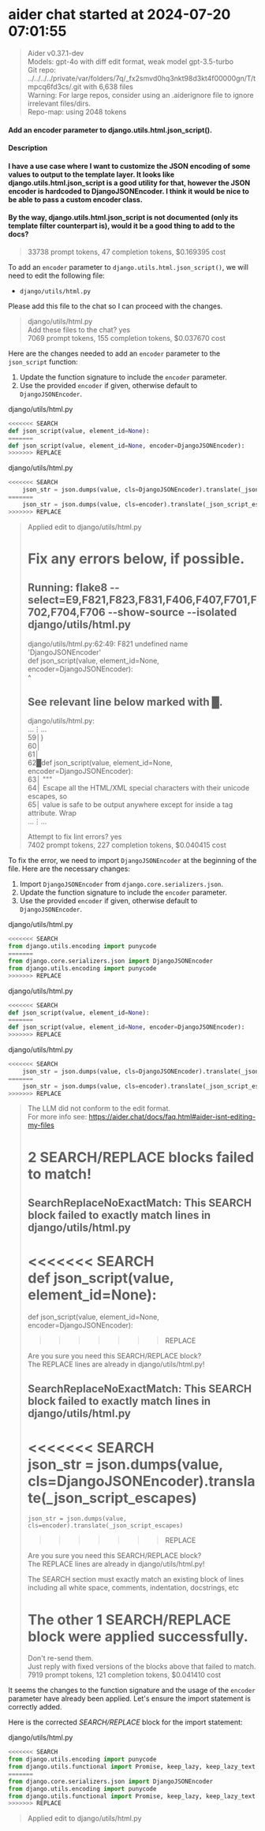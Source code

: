 
# aider chat started at 2024-07-20 07:01:55

> Aider v0.37.1-dev  
> Models: gpt-4o with diff edit format, weak model gpt-3.5-turbo  
> Git repo: ../../../../private/var/folders/7q/_fx2smvd0hq3nkt98d3kt4f00000gn/T/tmpcq6fd3cs/.git with 6,638 files  
> Warning: For large repos, consider using an .aiderignore file to ignore irrelevant files/dirs.  
> Repo-map: using 2048 tokens  

#### Add an encoder parameter to django.utils.html.json_script().  
#### Description  
#### 	  
#### I have a use case where I want to customize the JSON encoding of some values to output to the template layer. It looks like django.utils.html.json_script is a good utility for that, however the JSON encoder is hardcoded to DjangoJSONEncoder. I think it would be nice to be able to pass a custom encoder class.  
#### By the way, django.utils.html.json_script is not documented (only its template filter counterpart is), would it be a good thing to add to the docs?  
> 33738 prompt tokens, 47 completion tokens, $0.169395 cost  

To add an `encoder` parameter to `django.utils.html.json_script()`, we will need to edit the following file:

- `django/utils/html.py`

Please add this file to the chat so I can proceed with the changes.

> django/utils/html.py  
> Add these files to the chat? yes  
> 7069 prompt tokens, 155 completion tokens, $0.037670 cost  

Here are the changes needed to add an `encoder` parameter to the `json_script` function:

1. Update the function signature to include the `encoder` parameter.
2. Use the provided `encoder` if given, otherwise default to `DjangoJSONEncoder`.

django/utils/html.py
```python
<<<<<<< SEARCH
def json_script(value, element_id=None):
=======
def json_script(value, element_id=None, encoder=DjangoJSONEncoder):
>>>>>>> REPLACE
```

django/utils/html.py
```python
<<<<<<< SEARCH
    json_str = json.dumps(value, cls=DjangoJSONEncoder).translate(_json_script_escapes)
=======
    json_str = json.dumps(value, cls=encoder).translate(_json_script_escapes)
>>>>>>> REPLACE
```

> Applied edit to django/utils/html.py  
>  
> # Fix any errors below, if possible.  
>  
> ## Running: flake8 --select=E9,F821,F823,F831,F406,F407,F701,F702,F704,F706 --show-source --isolated django/utils/html.py  
>  
> django/utils/html.py:62:49: F821 undefined name 'DjangoJSONEncoder'  
> def json_script(value, element_id=None, encoder=DjangoJSONEncoder):  
> ^  
>  
> ## See relevant line below marked with █.  
>  
> django/utils/html.py:  
> ...⋮...  
> 59│}  
> 60│  
> 61│  
> 62█def json_script(value, element_id=None, encoder=DjangoJSONEncoder):  
> 63│    """  
> 64│    Escape all the HTML/XML special characters with their unicode escapes, so  
> 65│    value is safe to be output anywhere except for inside a tag attribute. Wrap  
> ...⋮...  
>  
> Attempt to fix lint errors? yes  
> 7402 prompt tokens, 227 completion tokens, $0.040415 cost  

To fix the error, we need to import `DjangoJSONEncoder` at the beginning of the file. Here are the necessary changes:

1. Import `DjangoJSONEncoder` from `django.core.serializers.json`.
2. Update the function signature to include the `encoder` parameter.
3. Use the provided `encoder` if given, otherwise default to `DjangoJSONEncoder`.

django/utils/html.py
```python
<<<<<<< SEARCH
from django.utils.encoding import punycode
=======
from django.core.serializers.json import DjangoJSONEncoder
from django.utils.encoding import punycode
>>>>>>> REPLACE
```

django/utils/html.py
```python
<<<<<<< SEARCH
def json_script(value, element_id=None):
=======
def json_script(value, element_id=None, encoder=DjangoJSONEncoder):
>>>>>>> REPLACE
```

django/utils/html.py
```python
<<<<<<< SEARCH
    json_str = json.dumps(value, cls=DjangoJSONEncoder).translate(_json_script_escapes)
=======
    json_str = json.dumps(value, cls=encoder).translate(_json_script_escapes)
>>>>>>> REPLACE
```

> The LLM did not conform to the edit format.  
> For more info see: https://aider.chat/docs/faq.html#aider-isnt-editing-my-files  
> # 2 SEARCH/REPLACE blocks failed to match!  
>   
> ## SearchReplaceNoExactMatch: This SEARCH block failed to exactly match lines in django/utils/html.py  
> <<<<<<< SEARCH  
> def json_script(value, element_id=None):  
> =======  
> def json_script(value, element_id=None, encoder=DjangoJSONEncoder):  
> >>>>>>> REPLACE  
>   
> Are you sure you need this SEARCH/REPLACE block?  
> The REPLACE lines are already in django/utils/html.py!  
>   
>   
> ## SearchReplaceNoExactMatch: This SEARCH block failed to exactly match lines in django/utils/html.py  
> <<<<<<< SEARCH  
>     json_str = json.dumps(value, cls=DjangoJSONEncoder).translate(_json_script_escapes)  
> =======  
>     json_str = json.dumps(value, cls=encoder).translate(_json_script_escapes)  
> >>>>>>> REPLACE  
>   
> Are you sure you need this SEARCH/REPLACE block?  
> The REPLACE lines are already in django/utils/html.py!  
>   
> The SEARCH section must exactly match an existing block of lines including all white space, comments, indentation, docstrings, etc  
>   
> # The other 1 SEARCH/REPLACE block were applied successfully.  
> Don't re-send them.  
> Just reply with fixed versions of the blocks above that failed to match.  
> 7919 prompt tokens, 121 completion tokens, $0.041410 cost  

It seems the changes to the function signature and the usage of the `encoder` parameter have already been applied. Let's ensure the import statement is correctly added.

Here is the corrected *SEARCH/REPLACE* block for the import statement:

django/utils/html.py
```python
<<<<<<< SEARCH
from django.utils.encoding import punycode
from django.utils.functional import Promise, keep_lazy, keep_lazy_text
=======
from django.core.serializers.json import DjangoJSONEncoder
from django.utils.encoding import punycode
from django.utils.functional import Promise, keep_lazy, keep_lazy_text
>>>>>>> REPLACE
```

> Applied edit to django/utils/html.py  
